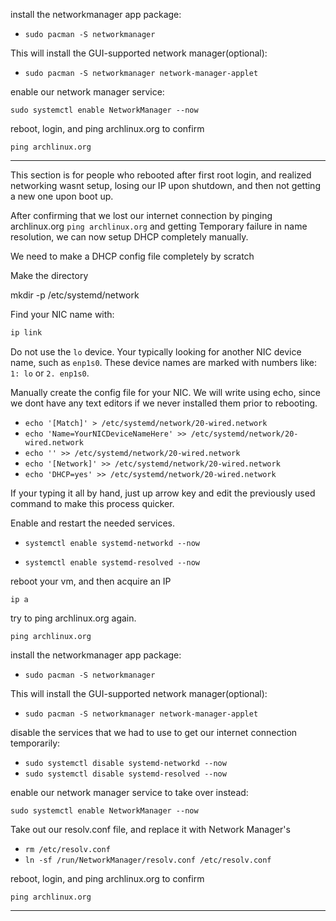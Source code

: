 install the networkmanager app package:
- `sudo pacman -S networkmanager`

This will install the GUI-supported network manager(optional):

- `sudo pacman -S networkmanager network-manager-applet`

enable our network manager service:

`sudo systemctl enable NetworkManager --now`

reboot, login, and ping archlinux.org to confirm

`ping archlinux.org`

---

This section is for people who rebooted after first root login, and realized networking wasnt setup, losing our IP upon shutdown, and then not getting a new one upon boot up.

After confirming that we lost our internet connection by pinging archlinux.org
`ping archlinux.org` and getting Temporary failure in name resolution, we can now setup DHCP completely manually.

We need to make a DHCP config file completely by scratch

Make the directory

mkdir -p /etc/systemd/network

Find your NIC name with:

```bash
ip link
```

Do not use the `lo` device. Your typically looking for another NIC device name, such as `enp1s0`. These device names are marked with numbers like: `1: lo` or `2. enp1s0`.

Manually create the config file for your NIC. We will write using echo, since we dont have any text editors if we never installed them prior to rebooting.

- `echo '[Match]' > /etc/systemd/network/20-wired.network`
- `echo 'Name=YourNICDeviceNameHere' >> /etc/systemd/network/20-wired.network`
- `echo '' >> /etc/systemd/network/20-wired.network`
- `echo '[Network]' >> /etc/systemd/network/20-wired.network`
- `echo 'DHCP=yes' >> /etc/systemd/network/20-wired.network`
 
If your typing it all by hand, just up arrow key and edit the previously used command to make this process quicker.

Enable and restart the needed services.

- `systemctl enable systemd-networkd --now`

- `systemctl enable systemd-resolved --now`

reboot your vm, and then acquire an IP

`ip a`

try to ping archlinux.org again.

`ping archlinux.org`

install the networkmanager app package:

- `sudo pacman -S networkmanager`

This will install the GUI-supported network manager(optional):

- `sudo pacman -S networkmanager network-manager-applet`

disable the services that we had to use to get our internet connection temporarily:

- `sudo systemctl disable systemd-networkd --now`
- `sudo systemctl disable systemd-resolved --now`

enable our network manager service to take over instead:

`sudo systemctl enable NetworkManager --now`

Take out our resolv.conf file, and replace it with Network Manager's

- `rm /etc/resolv.conf`
- `ln -sf /run/NetworkManager/resolv.conf /etc/resolv.conf`

reboot, login, and ping archlinux.org to confirm

`ping archlinux.org`

---


